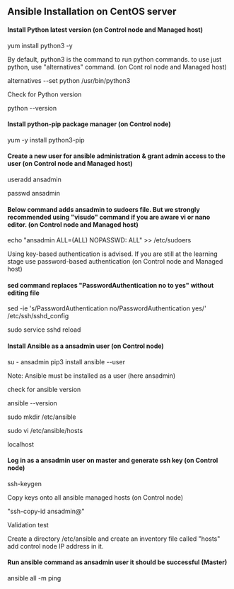 ## Ansible Installation on CentOS server

#### Install Python latest version (on Control node and Managed host)

yum install python3 -y

By default, python3 is the command to run python commands. to use just python, use "alternatives" command. (on Cont
rol node and Managed host)

alternatives --set python /usr/bin/python3

Check for Python version

python --version

####  Install python-pip package manager (on Control node)

yum -y install python3-pip

####  Create a new user for ansible administration & grant admin access to the user (on Control node and Managed host)

useradd ansadmin

passwd ansadmin

####  Below command adds ansadmin to sudoers file. But we strongly recommended using "visudo" command if you are aware vi or nano editor. (on Control node and Managed host)

echo "ansadmin ALL=(ALL) NOPASSWD: ALL" >> /etc/sudoers

Using key-based authentication is advised. If you are still at the learning stage use password-based authentication
 (on Control node and Managed host)
 
####  sed command replaces "PasswordAuthentication no to yes" without editing file 

 sed -ie 's/PasswordAuthentication no/PasswordAuthentication yes/' /etc/ssh/sshd_config
 
 sudo service sshd reload
 
####  Install Ansible as a ansadmin user (on Control node)

su - ansadmin
pip3 install ansible --user

Note: Ansible must be installed as a user (here ansadmin)

check for ansible version

ansible --version

sudo mkdir /etc/ansible

sudo vi /etc/ansible/hosts

localhost

####  Log in as a ansadmin user on master and generate ssh key (on Control node)
ssh-keygen

Copy keys onto all ansible managed hosts (on Control node)

"ssh-copy-id ansadmin@<target-server>"
  
Validation test

Create a directory /etc/ansible and create an inventory file called "hosts" add control node IP address in it.

####  Run ansible command as ansadmin user it should be successful (Master)

ansible all -m ping
